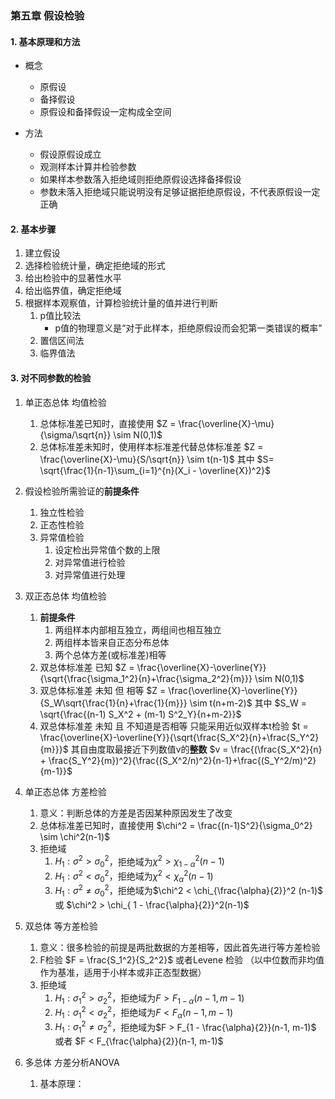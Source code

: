 ### 第五章 假设检验

#### 1. 基本原理和方法

- 概念
    * 原假设
    * 备择假设
    * 原假设和备择假设一定构成全空间

- 方法
    * 假设原假设成立
    * 观测样本计算并检验参数
    * 如果样本参数落入拒绝域则拒绝原假设选择备择假设
    * 参数未落入拒绝域只能说明没有足够证据拒绝原假设，不代表原假设一定正确

#### 2. 基本步骤

1.  建立假设
2.  选择检验统计量，确定拒绝域的形式
3.  给出检验中的显著性水平
4.  给出临界值，确定拒绝域
5.  根据样本观察值，计算检验统计量的值并进行判断
    1.  p值比较法
           - p值的物理意义是“对于此样本，拒绝原假设而会犯第一类错误的概率”
    2.  置信区间法
    3.  临界值法

#### 3. 对不同参数的检验
1.  单正态总体 均值检验
    1.  总体标准差已知时，直接使用
        $Z = \frac{\overline{X}-\mu}{\sigma/\sqrt{n}} \sim N(0,1)$
    2.  总体标准差未知时，使用样本标准差代替总体标准差
        $Z = \frac{\overline{X}-\mu}{S/\sqrt{n}} \sim t(n-1)$
        其中 $S= \sqrt{\frac{1}{n-1}\sum_{i=1}^{n}(X_i - \overline{X})^2}$
2.  假设检验所需验证的**前提条件**
    1.  独立性检验
    2.  正态性检验
    3.  异常值检验
        1.  设定检出异常值个数的上限
        2.  对异常值进行检验
        3.  对异常值进行处理
3.  双正态总体 均值检验
    1.  **前提条件**
        1.  两组样本内部相互独立，两组间也相互独立
        2.  两组样本皆来自正态分布总体
        3.  两个总体方差(或标准差)相等
    2.  双总体标准差 已知
        $Z = \frac{\overline{X}-\overline{Y}}{\sqrt{\frac{\sigma_1^2}{n}+\frac{\sigma_2^2}{m}}} \sim N(0,1)$
    3.  双总体标准差 未知 但 相等
        $Z = \frac{\overline{X}-\overline{Y}}{S_W\sqrt{\frac{1}{n}+\frac{1}{m}}} \sim t(n+m-2)$
        其中 $S_W = \sqrt{\frac{(n-1) S_X^2 + (m-1) S^2_Y}{n+m-2}}$
    4.  双总体标准差 未知 且 不知道是否相等
        只能采用近似双样本t检验
        $t = \frac{\overline{X}-\overline{Y}}{\sqrt{\frac{S_X^2}{n}+\frac{S_Y^2}{m}}}$
        其自由度取最接近下列数值v的**整数**
        $v = \frac{(\frac{S_X^2}{n} + \frac{S_Y^2}{m})^2}{\frac{(S_X^2/n)^2}{n-1}+\frac{(S_Y^2/m)^2}{m-1}}$
4.  单正态总体 方差检验
    1.  意义：判断总体的方差是否因某种原因发生了改变
    2.  总体标准差已知时，直接使用
        $\chi^2 = \frac{(n-1)S^2}{\sigma_0^2} \sim \chi^2(n-1)$
    3.  拒绝域
        1.  $H_1: \sigma^2 > \sigma_0^2$，拒绝域为$\chi^2 > \chi_{1-\alpha}^2(n-1)$
        2.  $H_1: \sigma^2 < \sigma_0^2$，拒绝域为$\chi^2 < \chi_{\alpha}^2(n-1)$
        3.  $H_1: \sigma^2 \not= \sigma_0^2$，拒绝域为$\chi^2 < \chi_{\frac{\alpha}{2}}^2 (n-1)$ 或 $\chi^2 > \chi_{ 1 - \frac{\alpha}{2}}^2(n-1)$
5.  双总体 等方差检验
    1.  意义：很多检验的前提是两批数据的方差相等，因此首先进行等方差检验
    2.  F检验
        $F = \frac{S_1^2}{S_2^2}$
        或者Levene 检验 （以中位数而非均值作为基准，适用于小样本或非正态型数据）
    3.  拒绝域
        1.  $H_1: \sigma_1^2 > \sigma_2^2$，拒绝域为$F > F_{1-\alpha}(n-1, m-1)$
        2.  $H_1: \sigma_1^2 < \sigma_2^2$，拒绝域为$F < F_{\alpha}(n-1, m-1)$
        3.  $H_1: \sigma_1^2 \not = \sigma_2^2$，拒绝域为$F > F_{1 - \frac{\alpha}{2}}(n-1, m-1)$ 或者 $F < F_{\frac{\alpha}{2}}(n-1, m-1)$

6.  多总体 方差分析ANOVA
    1.  基本原理： 

    


